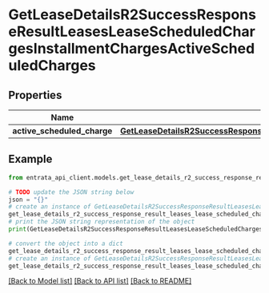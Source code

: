 # GetLeaseDetailsR2SuccessResponseResultLeasesLeaseScheduledChargesInstallmentChargesActiveScheduledCharges


## Properties

Name | Type | Description | Notes
------------ | ------------- | ------------- | -------------
**active_scheduled_charge** | [**GetLeaseDetailsR2SuccessResponseResultLeasesLeaseScheduledChargesInstallmentChargesActiveScheduledChargesActiveScheduledCharge**](GetLeaseDetailsR2SuccessResponseResultLeasesLeaseScheduledChargesInstallmentChargesActiveScheduledChargesActiveScheduledCharge.md) |  | 

## Example

```python
from entrata_api_client.models.get_lease_details_r2_success_response_result_leases_lease_scheduled_charges_installment_charges_active_scheduled_charges import GetLeaseDetailsR2SuccessResponseResultLeasesLeaseScheduledChargesInstallmentChargesActiveScheduledCharges

# TODO update the JSON string below
json = "{}"
# create an instance of GetLeaseDetailsR2SuccessResponseResultLeasesLeaseScheduledChargesInstallmentChargesActiveScheduledCharges from a JSON string
get_lease_details_r2_success_response_result_leases_lease_scheduled_charges_installment_charges_active_scheduled_charges_instance = GetLeaseDetailsR2SuccessResponseResultLeasesLeaseScheduledChargesInstallmentChargesActiveScheduledCharges.from_json(json)
# print the JSON string representation of the object
print(GetLeaseDetailsR2SuccessResponseResultLeasesLeaseScheduledChargesInstallmentChargesActiveScheduledCharges.to_json())

# convert the object into a dict
get_lease_details_r2_success_response_result_leases_lease_scheduled_charges_installment_charges_active_scheduled_charges_dict = get_lease_details_r2_success_response_result_leases_lease_scheduled_charges_installment_charges_active_scheduled_charges_instance.to_dict()
# create an instance of GetLeaseDetailsR2SuccessResponseResultLeasesLeaseScheduledChargesInstallmentChargesActiveScheduledCharges from a dict
get_lease_details_r2_success_response_result_leases_lease_scheduled_charges_installment_charges_active_scheduled_charges_from_dict = GetLeaseDetailsR2SuccessResponseResultLeasesLeaseScheduledChargesInstallmentChargesActiveScheduledCharges.from_dict(get_lease_details_r2_success_response_result_leases_lease_scheduled_charges_installment_charges_active_scheduled_charges_dict)
```
[[Back to Model list]](../README.md#documentation-for-models) [[Back to API list]](../README.md#documentation-for-api-endpoints) [[Back to README]](../README.md)


